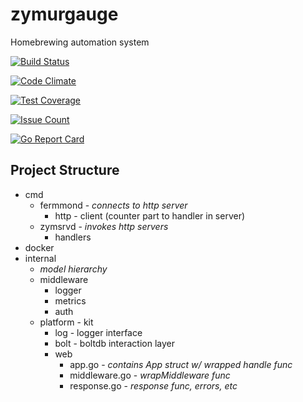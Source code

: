 # zymurgauge

Homebrewing automation system

[![Build Status](https://travis-ci.org/benjaminbartels/zymurgauge.svg?branch=master)](https://travis-ci.org/benjaminbartels/zymurgauge)

[![Code Climate](https://codeclimate.com/github/benjaminbartels/zymurgauge/badges/gpa.svg)](https://codeclimate.com/github/benjaminbartels/zymurgauge)

[![Test Coverage](https://codeclimate.com/github/benjaminbartels/zymurgauge/badges/coverage.svg)](https://codeclimate.com/github/benjaminbartels/zymurgauge/coverage)

[![Issue Count](https://codeclimate.com/github/benjaminbartels/zymurgauge/badges/issue_count.svg)](https://codeclimate.com/github/benjaminbartels/zymurgauge)

[![Go Report Card](https://goreportcard.com/badge/github.com/benjaminbartels/zymurgauge)](https://goreportcard.com/report/github.com/benjaminbartels/zymurgauge)

## Project Structure

* cmd
  * fermmond - *connects to http server*
    * http - client (counter part to handler in server)
  * zymsrvd - *invokes http servers*
    * handlers
* docker
* internal
  * *model hierarchy*
  * middleware
    * logger
    * metrics
    * auth
  * platform - kit
    * log - logger interface
    * bolt - boltdb interaction layer
    * web
      * app.go - *contains App struct w/ wrapped handle func*
      * middleware.go - *wrapMiddleware func*
      * response.go - *response func, errors, etc*